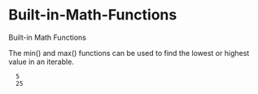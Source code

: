 # Built-in-Math-Functions
Built-in Math Functions

The min() and max() functions can be used to find the lowest or highest value in an iterable.

      5
      25

